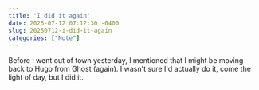 ```yaml
---
title: 'I did it again'
date: 2025-07-12 07:12:30 -0400
slug: 20250712-i-did-it-again
categories: ["Note"]
---
```


Before I went out of town yesterday, I mentioned that I might be moving back to Hugo from Ghost (again). I wasn't sure I'd actually do it, come the light of day, but I did it.

